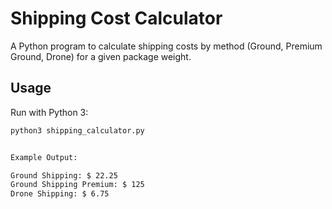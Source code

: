 # Shipping Cost Calculator

A Python program to calculate shipping costs by method (Ground, Premium Ground, Drone) for a given package weight.

## Usage
Run with Python 3:

```bash
python3 shipping_calculator.py


Example Output:

Ground Shipping: $ 22.25
Ground Shipping Premium: $ 125
Drone Shipping: $ 6.75


